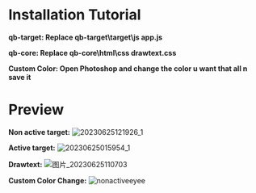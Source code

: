 # Installation Tutorial
**qb-target: Replace qb-target\target\js app.js**

**qb-core: Replace qb-core\html\css drawtext.css**

**Custom Color: Open Photoshop and change the color u want that all n save it**

# Preview

**Non active target:**
![20230625121926_1](https://github.com/YishengCheww/target-pink/assets/64354150/371c968d-890e-4057-b67d-9e06d8ac9365)

**Active target:**
![20230625015954_1](https://github.com/YishengCheww/target-pink/assets/64354150/2cf3b3c0-052d-4a52-9812-32c88353b34d)

**Drawtext:**
![图片_20230625110703](https://github.com/YishengCheww/target-pink/assets/64354150/3c21748b-c324-4ebf-b499-ccced780f2c2)

**Custom Color Change:**
![nonactiveeyee](https://github.com/YishengCheww/qb-pink/assets/64354150/5a19c674-f551-4931-87f7-2c1e6f18d379)
